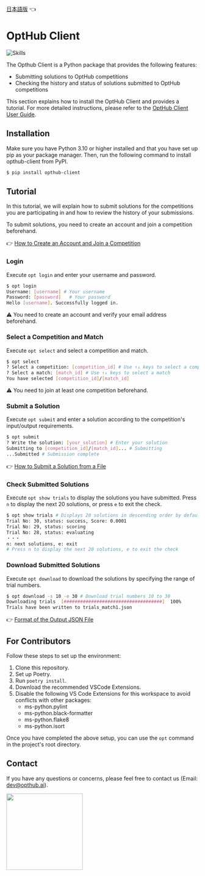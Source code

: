 [日本語版](https://github.com/opthub-org/opthub-client/blob/main/README_ja.md) 👈

# OptHub Client

![Skills](https://skillicons.dev/icons?i=py,graphql,vscode,github)

The Opthub Client is a Python package that provides the following features:

- Submitting solutions to OptHub competitions
- Checking the history and status of solutions submitted to OptHub competitions

This section explains how to install the OptHub Client and provides a tutorial. For more detailed instructions, please refer to the [OptHub Client User Guide](https://opthub.notion.site/OptHub-Client-1fec52032bca4cdda14d5a28c0028952?pvs=4).

## Installation
Make sure you have Python 3.10 or higher installed and that you have set up pip as your package manager. Then, run the following command to install opthub-client from PyPI.

```bash
$ pip install opthub-client
```

## Tutorial

In this tutorial, we will explain how to submit solutions for the competitions you are participating in and how to review the history of your submissions.

To submit solutions, you need to create an account and join a competition beforehand.

👉 [How to Create an Account and Join a Competition](https://opthub.notion.site/1b96e2f4e9424db0934f297ee0351403?pvs=4)

### Login

Execute `opt login` and enter your username and password.

```bash
$ opt login
Username: [username] # Your username
Password: [password]   # Your password
Hello [username]. Successfully logged in.
```

⚠ You need to create an account and verify your email address beforehand.

### Select a Competition and Match

Execute `opt select` and select a competition and match.

```bash
$ opt select
? Select a competition: [competition_id] # Use ↑↓ keys to select a competition
? Select a match: [match_id] # Use ↑↓ keys to select a match
You have selected [competition_id]/[match_id]
```

⚠ You need to join at least one competition beforehand.

### Submit a Solution

Execute `opt submit` and enter a solution according to the competition's input/output requirements.

```bash
$ opt submit
? Write the solution: [your_solution] # Enter your solution
Submitting to [competition_id]/[match_id]... # Submitting
...Submitted # Submission complete
```

👉 [How to Submit a Solution from a File](https://opthub.notion.site/submit-8a6268ea5fb64dacb8fbcd57cf33f21a?pvs=4)

### Check Submitted Solutions

Execute `opt show trials` to display the solutions you have submitted. Press `n` to display the next 20 solutions, or press `e` to exit the check.

```bash
$ opt show trials # Displays 20 solutions in descending order by default
Trial No: 30, status: success, Score: 0.0001
Trial No: 29, status: scoring
Trial No: 28, status: evaluating
・・・
n: next solutions, e: exit
# Press n to display the next 20 solutions, e to exit the check
```

### Download Submitted Solutions

Execute `opt download` to download the solutions by specifying the range of trial numbers.

```bash
$ opt download -s 10 -e 30 # Download trial numbers 10 to 30
Downloading trials  [####################################]  100%
Trials have been written to trials_match1.json
```

👉 [Format of the Output JSON File](https://opthub.notion.site/download-11519960ee914c9e91983f899cbfdbfa?pvs=4)

## For Contributors

Follow these steps to set up the environment:

1. Clone this repository.
2. Set up Poetry.
3. Run `poetry install`.
4. Download the recommended VSCode Extensions.
5. Disable the following VS Code Extensions for this workspace to avoid conflicts with other packages:
    - ms-python.pylint
    - ms-python.black-formatter
    - ms-python.flake8
    - ms-python.isort

Once you have completed the above setup, you can use the `opt` command in the project's root directory.

## Contact <a id="Contact"></a>

If you have any questions or concerns, please feel free to contact us (Email: dev@opthub.ai).

<img src="https://opthub.ai/assets/images/logo.svg" width="200">

